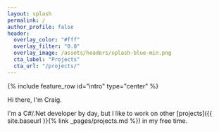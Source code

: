 ```yaml
---
layout: splash
permalink: /
author_profile: false
header:
  overlay_color: "#fff"
  overlay_filter: "0.0"
  overlay_image: /assets/headers/splash-blue-min.png
  cta_label: "Projects"
  cta_url: "/projects/"
---
```


{% include feature_row id="intro" type="center" %}

Hi there, I'm Craig.

I'm a C#/.Net developer by day, but I like to work on other [projects]({{ site.baseurl }}{% link _pages/projects.md %}) in my free time. 
